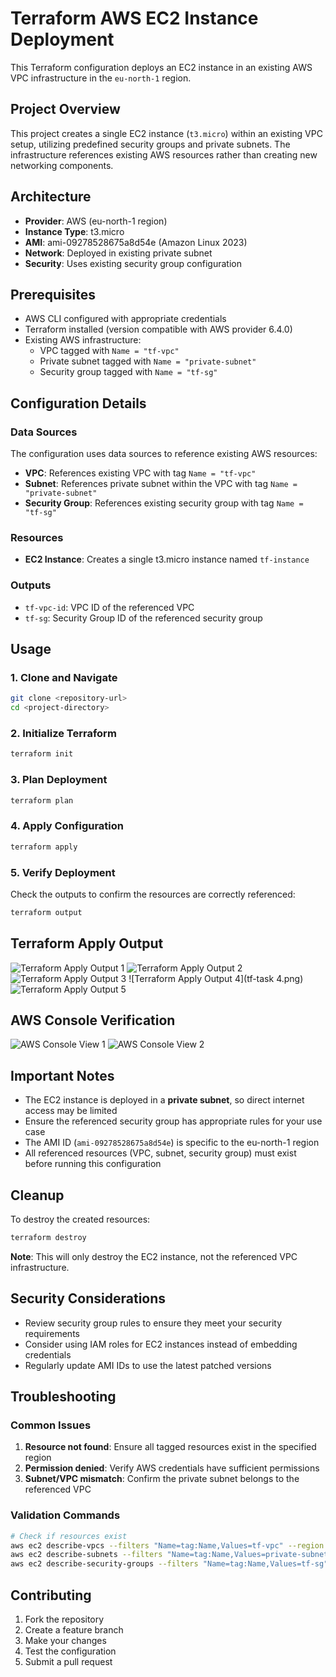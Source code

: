 # Terraform AWS EC2 Instance Deployment

This Terraform configuration deploys an EC2 instance in an existing AWS VPC infrastructure in the `eu-north-1` region.

## Project Overview

This project creates a single EC2 instance (`t3.micro`) within an existing VPC setup, utilizing predefined security groups and private subnets. The infrastructure references existing AWS resources rather than creating new networking components.

## Architecture

- **Provider**: AWS (eu-north-1 region)
- **Instance Type**: t3.micro
- **AMI**: ami-09278528675a8d54e (Amazon Linux 2023)
- **Network**: Deployed in existing private subnet
- **Security**: Uses existing security group configuration

## Prerequisites

- AWS CLI configured with appropriate credentials
- Terraform installed (version compatible with AWS provider 6.4.0)
- Existing AWS infrastructure:
  - VPC tagged with `Name = "tf-vpc"`
  - Private subnet tagged with `Name = "private-subnet"`
  - Security group tagged with `Name = "tf-sg"`

## Configuration Details

### Data Sources
The configuration uses data sources to reference existing AWS resources:

- **VPC**: References existing VPC with tag `Name = "tf-vpc"`
- **Subnet**: References private subnet within the VPC with tag `Name = "private-subnet"`
- **Security Group**: References existing security group with tag `Name = "tf-sg"`

### Resources
- **EC2 Instance**: Creates a single t3.micro instance named `tf-instance`

### Outputs
- `tf-vpc-id`: VPC ID of the referenced VPC
- `tf-sg`: Security Group ID of the referenced security group

## Usage

### 1. Clone and Navigate
```bash
git clone <repository-url>
cd <project-directory>
```

### 2. Initialize Terraform
```bash
terraform init
```

### 3. Plan Deployment
```bash
terraform plan
```

### 4. Apply Configuration
```bash
terraform apply
```

### 5. Verify Deployment
Check the outputs to confirm the resources are correctly referenced:
```bash
terraform output
```

## Terraform Apply Output

![Terraform Apply Output 1](tf-task1.png)
![Terraform Apply Output 2](tf-task-2.png)
![Terraform Apply Output 3](tf-task3.png)
![Terraform Apply Output 4](tf-task 4.png)
![Terraform Apply Output 5](tf-task-5.png)

## AWS Console Verification

![AWS Console View 1](tf-task-6.png)
![AWS Console View 2](tf-task-7.png)


## Important Notes

- The EC2 instance is deployed in a **private subnet**, so direct internet access may be limited
- Ensure the referenced security group has appropriate rules for your use case
- The AMI ID (`ami-09278528675a8d54e`) is specific to the eu-north-1 region
- All referenced resources (VPC, subnet, security group) must exist before running this configuration

## Cleanup

To destroy the created resources:
```bash
terraform destroy
```

**Note**: This will only destroy the EC2 instance, not the referenced VPC infrastructure.

## Security Considerations

- Review security group rules to ensure they meet your security requirements
- Consider using IAM roles for EC2 instances instead of embedding credentials
- Regularly update AMI IDs to use the latest patched versions

## Troubleshooting

### Common Issues
1. **Resource not found**: Ensure all tagged resources exist in the specified region
2. **Permission denied**: Verify AWS credentials have sufficient permissions
3. **Subnet/VPC mismatch**: Confirm the private subnet belongs to the referenced VPC

### Validation Commands
```bash
# Check if resources exist
aws ec2 describe-vpcs --filters "Name=tag:Name,Values=tf-vpc" --region eu-north-1
aws ec2 describe-subnets --filters "Name=tag:Name,Values=private-subnet" --region eu-north-1
aws ec2 describe-security-groups --filters "Name=tag:Name,Values=tf-sg" --region eu-north-1
```

## Contributing

1. Fork the repository
2. Create a feature branch
3. Make your changes
4. Test the configuration
5. Submit a pull request
